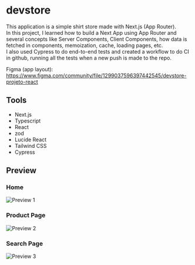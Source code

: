 # devstore

This application is a simple shirt store made with Next.js (App Router).<br>
In this project, I learned how to build a Next App using App Router and several concepts like Server Components, Client Components, how data is fetched in components, memoization, cache, loading pages, etc.<br>
I also used Cypress to do end-to-end tests and created a workflow to do CI in github, running all the tests when a new push is made to the repo.<br>

Figma (app layout): https://www.figma.com/community/file/1299037596397442545/devstore-projeto-react<br>

## Tools
- Next.js
- Typescript
- React
- zod
- Lucide React
- Tailwind CSS
- Cypress

## Preview
### Home
![Preview 1](https://i.imgur.com/IlBOI2r.png)

### Product Page
![Preview 2](https://i.imgur.com/PSE4qoS.png)

### Search Page
![Preview 3](https://i.imgur.com/Zys0xnR.png)
